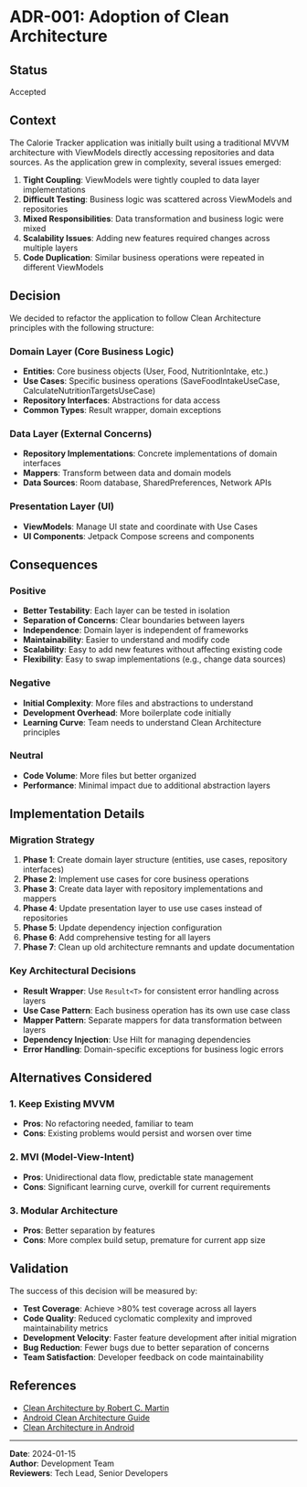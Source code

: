 # ADR-001: Adoption of Clean Architecture

## Status
Accepted

## Context
The Calorie Tracker application was initially built using a traditional MVVM architecture with ViewModels directly accessing repositories and data sources. As the application grew in complexity, several issues emerged:

1. **Tight Coupling**: ViewModels were tightly coupled to data layer implementations
2. **Difficult Testing**: Business logic was scattered across ViewModels and repositories
3. **Mixed Responsibilities**: Data transformation and business logic were mixed
4. **Scalability Issues**: Adding new features required changes across multiple layers
5. **Code Duplication**: Similar business operations were repeated in different ViewModels

## Decision
We decided to refactor the application to follow Clean Architecture principles with the following structure:

### Domain Layer (Core Business Logic)
- **Entities**: Core business objects (User, Food, NutritionIntake, etc.)
- **Use Cases**: Specific business operations (SaveFoodIntakeUseCase, CalculateNutritionTargetsUseCase)
- **Repository Interfaces**: Abstractions for data access
- **Common Types**: Result wrapper, domain exceptions

### Data Layer (External Concerns)
- **Repository Implementations**: Concrete implementations of domain interfaces
- **Mappers**: Transform between data and domain models
- **Data Sources**: Room database, SharedPreferences, Network APIs

### Presentation Layer (UI)
- **ViewModels**: Manage UI state and coordinate with Use Cases
- **UI Components**: Jetpack Compose screens and components

## Consequences

### Positive
- **Better Testability**: Each layer can be tested in isolation
- **Separation of Concerns**: Clear boundaries between layers
- **Independence**: Domain layer is independent of frameworks
- **Maintainability**: Easier to understand and modify code
- **Scalability**: Easy to add new features without affecting existing code
- **Flexibility**: Easy to swap implementations (e.g., change data sources)

### Negative
- **Initial Complexity**: More files and abstractions to understand
- **Development Overhead**: More boilerplate code initially
- **Learning Curve**: Team needs to understand Clean Architecture principles

### Neutral
- **Code Volume**: More files but better organized
- **Performance**: Minimal impact due to additional abstraction layers

## Implementation Details

### Migration Strategy
1. **Phase 1**: Create domain layer structure (entities, use cases, repository interfaces)
2. **Phase 2**: Implement use cases for core business operations
3. **Phase 3**: Create data layer with repository implementations and mappers
4. **Phase 4**: Update presentation layer to use use cases instead of repositories
5. **Phase 5**: Update dependency injection configuration
6. **Phase 6**: Add comprehensive testing for all layers
7. **Phase 7**: Clean up old architecture remnants and update documentation

### Key Architectural Decisions
- **Result Wrapper**: Use `Result<T>` for consistent error handling across layers
- **Use Case Pattern**: Each business operation has its own use case class
- **Mapper Pattern**: Separate mappers for data transformation between layers
- **Dependency Injection**: Use Hilt for managing dependencies
- **Error Handling**: Domain-specific exceptions for business logic errors

## Alternatives Considered

### 1. Keep Existing MVVM
- **Pros**: No refactoring needed, familiar to team
- **Cons**: Existing problems would persist and worsen over time

### 2. MVI (Model-View-Intent)
- **Pros**: Unidirectional data flow, predictable state management
- **Cons**: Significant learning curve, overkill for current requirements

### 3. Modular Architecture
- **Pros**: Better separation by features
- **Cons**: More complex build setup, premature for current app size

## Validation
The success of this decision will be measured by:
- **Test Coverage**: Achieve >80% test coverage across all layers
- **Code Quality**: Reduced cyclomatic complexity and improved maintainability metrics
- **Development Velocity**: Faster feature development after initial migration
- **Bug Reduction**: Fewer bugs due to better separation of concerns
- **Team Satisfaction**: Developer feedback on code maintainability

## References
- [Clean Architecture by Robert C. Martin](https://blog.cleancoder.com/uncle-bob/2012/08/13/the-clean-architecture.html)
- [Android Clean Architecture Guide](https://developer.android.com/topic/architecture)
- [Clean Architecture in Android](https://fernandocejas.com/2014/09/03/architecting-android-the-clean-way/)

---
**Date**: 2024-01-15  
**Author**: Development Team  
**Reviewers**: Tech Lead, Senior Developers